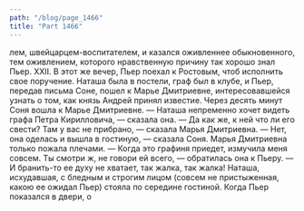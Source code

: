 ```yaml
---
path: "/blog/page_1466"
title: "Part 1466"
---
```


лем, швейцарцем-воспитателем, и казался оживленнее обыкновенного, тем оживлением, которого нравственную причину так хорошо знал Пьер.
XXII.
В этот же вечер, Пьер поехал к Ростовым, чтоб исполнить свое поручение. Наташа была в постели, граф был в клубе, и Пьер, передав письма Соне, пошел к Марье Дмитриевне, интересовавшейся узнать о том, как князь Андрей принял известие. Через десять минут Соня вошла к Марье Дмитриевне.
— Наташа непременно хочет видеть графа Петра Кирилловича, — сказала она.
— Да как же, к ней что ли его свести? Там у вас не прибрано, — сказала Марья Дмитриевна.
— Нет, она оделась и вышла в гостиную, — сказала Соня.
Марья Дмитриевна только пожала плечами.
— Когда это графиня приедет, измучила меня совсем. Ты смотри ж, не говори ей всего, — обратилась она к Пьеру. — И бранить-то ее духу не хватает, так жалка, так жалка!
Наташа, исхудавшая, с бледным и строгим лицом (совсем не пристыженная, какою ее ожидал Пьер) стояла по середине гостиной. Когда Пьер показался в двери, о
